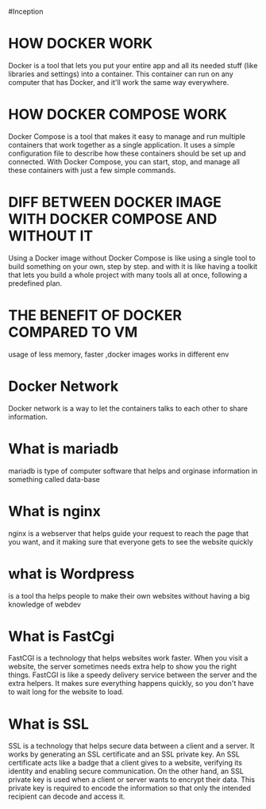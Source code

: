 #Inception
# HOW DOCKER WORK

Docker is a tool that lets you put your entire app and all its needed stuff (like libraries and settings) into a container. This container can run on any computer that has Docker, and it'll work the same way everywhere.

# HOW DOCKER COMPOSE WORK

Docker Compose is a tool that makes it easy to manage and run multiple containers that work together as a single application. It uses a simple configuration file to describe how these containers should be set up and connected. With Docker Compose, you can start, stop, and manage all these containers with just a few simple commands.

# DIFF BETWEEN DOCKER IMAGE WITH DOCKER COMPOSE AND WITHOUT IT

Using a Docker image without Docker Compose is like using a single tool to build something on your own, step by step. and with it is like having a toolkit that lets you build a whole project with many tools all at once, following a predefined plan.

# THE BENEFIT OF DOCKER COMPARED TO VM

usage of less memory, faster ,docker images works in different env

# Docker Network

Docker network is a way to let the containers talks to each other to share information.

# What is mariadb

mariadb is type of computer software that helps and orginase information in something called data-base

# What is nginx

nginx is a webserver that helps guide your request to reach the page that you want, and it making sure that everyone gets to see the website quickly

# what is Wordpress

is a tool tha helps people to make their own websites without having a big knowledge of webdev

# What is FastCgi

FastCGI is a technology that helps websites work faster. When you visit a website, the server sometimes needs extra help to show you the right things. FastCGI is like a speedy delivery service between the server and the extra helpers. It makes sure everything happens quickly, so you don't have to wait long for the website to load.

# What is SSL

SSL is a technology that helps secure data between a client and a server. It works by generating an SSL certificate and an SSL private key. An SSL certificate acts like a badge that a client gives to a website, verifying its identity and enabling secure communication. On the other hand, an SSL private key is used when a client or server wants to encrypt their data. This private key is required to encode the information so that only the intended recipient can decode and access it.
